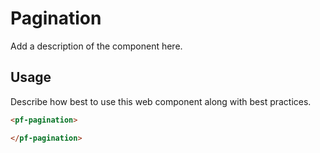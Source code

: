 # Pagination
Add a description of the component here.

## Usage
Describe how best to use this web component along with best practices.

```html
<pf-pagination>

</pf-pagination>
```
